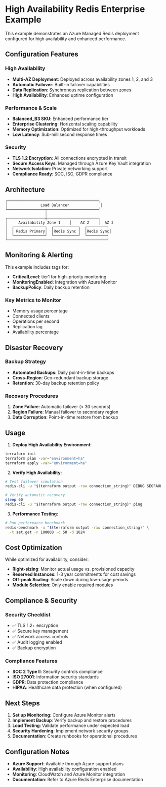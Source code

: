 # High Availability Redis Enterprise Example

This example demonstrates an Azure Managed Redis deployment configured for high availability and enhanced performance.

## Configuration Features

### High Availability
- **Multi-AZ Deployment**: Deployed across availability zones 1, 2, and 3
- **Automatic Failover**: Built-in failover capabilities  
- **Data Replication**: Synchronous replication between zones
- **High Availability**: Enhanced uptime configuration

### Performance & Scale
- **Balanced_B3 SKU**: Enhanced performance tier
- **Enterprise Clustering**: Horizontal scaling capability
- **Memory Optimization**: Optimized for high-throughput workloads
- **Low Latency**: Sub-millisecond response times

### Security
- **TLS 1.2 Encryption**: All connections encrypted in transit
- **Secure Access Keys**: Managed through Azure Key Vault integration
- **Network Isolation**: Private networking support
- **Compliance Ready**: SOC, ISO, GDPR compliance

## Architecture

```
┌─────────────────────────────────────────┐
│               Load Balancer              │
└─────────────────┬───────────────────────┘
                  │
┌─────────────────┼───────────────────────┐
│     Availability Zone 1    │    AZ 2    │  AZ 3
│  ┌──────────────┐  ┌───────────┐  ┌─────────┐
│  │ Redis Primary│  │Redis Sync │  │Redis Sync│
│  └──────────────┘  └───────────┘  └─────────┘
└─────────────────────────────────────────────┘
```

## Monitoring & Alerting

This example includes tags for:
- **CriticalLevel**: tier1 for high-priority monitoring
- **MonitoringEnabled**: Integration with Azure Monitor
- **BackupPolicy**: Daily backup retention

### Key Metrics to Monitor
- Memory usage percentage
- Connected clients
- Operations per second  
- Replication lag
- Availability percentage

## Disaster Recovery

### Backup Strategy
- **Automated Backups**: Daily point-in-time backups
- **Cross-Region**: Geo-redundant backup storage
- **Retention**: 30-day backup retention policy

### Recovery Procedures
1. **Zone Failure**: Automatic failover (< 30 seconds)
2. **Region Failure**: Manual failover to secondary region
3. **Data Corruption**: Point-in-time restore from backup

## Usage

1. **Deploy High Availability Environment**:
```bash
terraform init
terraform plan -var="environment=ha"
terraform apply -var="environment=ha"
```

2. **Verify High Availability**:
```bash
# Test failover simulation
redis-cli -u "$(terraform output -raw connection_string)" DEBUG SEGFAULT

# Verify automatic recovery
sleep 60
redis-cli -u "$(terraform output -raw connection_string)" ping
```

3. **Performance Testing**:
```bash
# Run performance benchmark
redis-benchmark -u "$(terraform output -raw connection_string)" \
  -t set,get -n 100000 -c 50 -d 1024
```

## Cost Optimization

While optimized for availability, consider:
- **Right-sizing**: Monitor actual usage vs. provisioned capacity
- **Reserved Instances**: 1-3 year commitments for cost savings
- **Off-peak Scaling**: Scale down during low-usage periods
- **Module Selection**: Only enable required modules

## Compliance & Security

### Security Checklist
- ✅ TLS 1.2+ encryption
- ✅ Secure key management
- ✅ Network access controls
- ✅ Audit logging enabled
- ✅ Backup encryption

### Compliance Features
- **SOC 2 Type II**: Security controls compliance
- **ISO 27001**: Information security standards
- **GDPR**: Data protection compliance
- **HIPAA**: Healthcare data protection (when configured)

## Next Steps

1. **Set up Monitoring**: Configure Azure Monitor alerts
2. **Implement Backup**: Verify backup and restore procedures
3. **Load Testing**: Validate performance under expected load
4. **Security Hardening**: Implement network security groups
5. **Documentation**: Create runbooks for operational procedures

## Configuration Notes

- **Azure Support**: Available through Azure support plans
- **Availability**: High availability configuration enabled
- **Monitoring**: CloudWatch and Azure Monitor integration
- **Documentation**: Refer to Azure Redis Enterprise documentation
